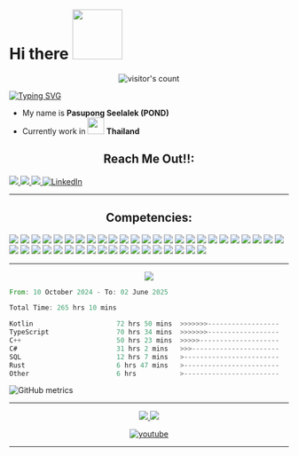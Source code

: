 
# Hi there  <img src="https://media1.giphy.com/media/v1.Y2lkPTc5MGI3NjExbzFvaGhxZXJhYjBsaTM0NWdlYWw4cnNoZm1lNDZtaXBmMHdkamJ2ZCZlcD12MV9naWZzX3NlYXJjaCZjdD1n/d2jibZKKA0k3RUgU/200.webp" width="90"> 

<div align="center">
    <img alt="visitor's count" src="https://profile-counter.glitch.me/Psskynyrd/count.svg">
</div>  

[![Typing SVG](https://readme-typing-svg.demolab.com?font=Space+Grotesk&size=25&duration=2000&pause=1000&color=02F707&background=363636&center=true&vCenter=true&width=435&height=100&lines=Welcome+;My+name+is+Pasupong+Seelalek)](https://git.io/typing-svg)

- My name is **Pasupong Seelalek (POND)**
- Currently work in  <img src="https://img.freepik.com/free-vector/illustration-thailand-flag_53876-27145.jpg" width="30"> **Thailand**

<div id="competencies">
  <h2 align="left" style="display: flex; justify-content: center; align-items: center;">
    <span>Reach Me Out!!:</span>
  </h2>
</div>

<a href="https://steamcommunity.com/id/PasuSeela/" target="_blank">
<img src="https://img.shields.io/badge/steam-%23000000.svg?style=for-the-badge&logo=steam&logoColor=white" />
</a>
<a href="mailto:pasupong.seelalek@gmail.com" target="_blank">
<img src="https://img.shields.io/badge/Gmail-D14836?style=for-the-badge&logo=gmail&logoColor=white" />
</a>
<a href="https://line.me/ti/p/kj0gLK_wQ9" target="_blank">
<img src="https://img.shields.io/badge/Line-00C300?style=for-the-badge&logo=line&logoColor=white" />
</a>
<a  href="https://www.linkedin.com/in/pasupong-seelalek-034622139"  target="_blank"><img  alt="LinkedIn"  src="https://img.shields.io/badge/linkedin-%230077B5.svg?&style=for-the-badge&logo=linkedin&logoColor=white" /></a>
<hr />

<div id="competencies">
  <h2 align="left" style="display: flex; justify-content: center; align-items: center;">
    <span>Competencies:</span>
  </h2>
</div>

<div>
<img src="https://img.shields.io/badge/C-black?style=for-the-badge&logo=c&labelColor=black&color=404040" /> 
<img src="https://img.shields.io/badge/CPP-blue?style=for-the-badge&logo=cplusplus&logoColor=blue&color=00599C&labelColor=black"/> 
<img src="https://img.shields.io/badge/Javascript-yellow?style=for-the-badge&logo=javascript&labelColor=black&color=DFA200" /> <img src="https://img.shields.io/badge/Typescript-blue?style=for-the-badge&logo=typescript&labelColor=black&color=blue" /> <img src="https://img.shields.io/badge/Python-yellow?style=for-the-badge&logo=python&labelColor=black&color=yellow" /> <img src="https://img.shields.io/badge/go-%2300ADD8.svg?style=for-the-badge&logo=go&logoColor=white" /> <img src="https://img.shields.io/badge/c%23-%23239120.svg?style=for-the-badge&logo=csharp&logoColor=white"/>
<img src="https://img.shields.io/badge/HTML5-red?style=for-the-badge&logo=html5&labelColor=black&color=E34F26"/> <img src="https://img.shields.io/badge/CSS3-white?style=for-the-badge&logo=css3&logoColor=1572B6&labelColor=black&color=1572B6" /> <img src="https://img.shields.io/badge/Bootstrap-purple?style=for-the-badge&logo=bootstrap&labelColor=black&color=7952B3"/> <img src="https://img.shields.io/badge/Express-black?style=for-the-badge&logo=express&labelColor=black&color=1f1f1f"/> <img src="https://img.shields.io/badge/React-blue?style=for-the-badge&logo=react&labelColor=black&color=3a8296"/> <img src="https://img.shields.io/badge/Node.JS-blue?style=for-the-badge&logo=node.js&logoColor=lime&labelColor=black&color=236b23"/> <img src="https://img.shields.io/badge/Tailwind%20CSS-black?style=for-the-badge&logo=tailwindcss&labelColor=black&color=1CA1B8"/> <img src="https://img.shields.io/badge/Next.js-black?style=for-the-badge&logo=Next.js&&logoColor=white&labelColor=black&color=2E2E2E"/> <img src="https://img.shields.io/badge/-AntDesign-%230170FE?style=for-the-badge&logo=ant-design&logoColor=white"/> <img src="https://img.shields.io/badge/flask-%23000.svg?style=for-the-badge&logo=flask&logoColor=white"/> <img src="https://img.shields.io/badge/jquery-%230769AD.svg?style=for-the-badge&logo=jquery&logoColor=white"/> <img src="https://img.shields.io/badge/vuejs-%2335495e.svg?style=for-the-badge&logo=vuedotjs&logoColor=%234FC08D"/>
<img src="https://img.shields.io/badge/Microsoft%20SQL%20Server-CC2927?style=for-the-badge&logo=microsoft%20sql%20server&logoColor=white" /> <img src="https://img.shields.io/badge/mariadb-black?style=for-the-badge&logo=mariadb&logoColor=white&labelColor=001A22&color=003545"/> <img src="https://img.shields.io/badge/MongoDB-green?style=for-the-badge&logo=mongodb&labelColor=black&color=409040"/> <img src="https://img.shields.io/badge/postgres-%23316192.svg?style=for-the-badge&logo=postgresql&logoColor=white"/>
<img src="https://img.shields.io/badge/.NET-5C2D91?style=for-the-badge&logo=.net&logoColor=white" /> <img src="https://img.shields.io/badge/JWT-black?style=for-the-badge&logo=JSON%20web%20tokens"/> <img src="https://img.shields.io/badge/Rabbitmq-FF6600?style=for-the-badge&logo=rabbitmq&logoColor=white"/>
<img src="https://img.shields.io/badge/NeoVim-%2357A143.svg?&style=for-the-badge&logo=neovim&logoColor=white"/> <img src="https://img.shields.io/badge/Visual%20Studio%20Code-0078d7.svg?style=for-the-badge&logo=visual-studio-code&logoColor=white"/> <img src="https://img.shields.io/badge/Visual%20Studio-5C2D91.svg?style=for-the-badge&logo=visual-studio&logoColor=white"/> <img src="https://img.shields.io/badge/yaml-%23ffffff.svg?style=for-the-badge&logo=yaml&logoColor=151515"/> <img src="https://img.shields.io/badge/Postman-FF6C37?style=for-the-badge&logo=postman&logoColor=white"/>
<img src="https://img.shields.io/badge/Android-3DDC84?style=for-the-badge&logo=android&logoColor=white"/> <img src="https://img.shields.io/badge/Linux-FCC624?style=for-the-badge&logo=linux&logoColor=black"/> <img src="https://img.shields.io/badge/Ubuntu-E95420?style=for-the-badge&logo=ubuntu&logoColor=white"/> <img src="https://img.shields.io/badge/Windows-0078D6?style=for-the-badge&logo=windows&logoColor=white"/>
<img src="https://img.shields.io/badge/docker-%230db7ed.svg?style=for-the-badge&logo=docker&logoColor=white"/> <img src="https://img.shields.io/badge/jira-%230A0FFF.svg?style=for-the-badge&logo=jira&logoColor=white"/> <img src="https://img.shields.io/badge/kubernetes-%23326ce5.svg?style=for-the-badge&logo=kubernetes&logoColor=white"/>
<img src="https://img.shields.io/badge/bitbucket-%230047B3.svg?style=for-the-badge&logo=bitbucket&logoColor=white"/> <img src="https://img.shields.io/badge/git-%23F05033.svg?style=for-the-badge&logo=git&logoColor=white"/> <img src="https://img.shields.io/badge/github-%23121011.svg?style=for-the-badge&logo=github&logoColor=white"/> <img src="https://img.shields.io/badge/gitlab-%23181717.svg?style=for-the-badge&logo=gitlab&logoColor=white"/> <img src="https://img.shields.io/badge/kotlin-%237F52FF.svg?style=for-the-badge&logo=kotlin&logoColor=white" />
</div>


<hr />

<div align="center">
  <img src="https://streak-stats.demolab.com?user=psskynyrd&theme=chartreuse-dark&border_radius=10&card_width=495" />
</div>

<!--START_SECTION:waka-->

```rust
From: 10 October 2024 - To: 02 June 2025

Total Time: 265 hrs 10 mins

Kotlin                     72 hrs 50 mins  >>>>>>>------------------   26.86 %
TypeScript                 70 hrs 34 mins  >>>>>>>------------------   26.02 %
C++                        50 hrs 23 mins  >>>>>--------------------   18.58 %
C#                         31 hrs 2 mins   >>>----------------------   11.44 %
SQL                        12 hrs 7 mins   >------------------------   04.47 %
Rust                       6 hrs 47 mins   >------------------------   02.50 %
Other                      6 hrs           >------------------------   02.22 %
```

<!--END_SECTION:waka-->

![GitHub metrics](https://metrics.lecoq.io/Psskynyrd)  

<hr />

<div>
<p align="center">
<a href="https://spotify-github-profile.kittinanx.com/api/view?uid=21fs2dcl4blk7o74mypil3dna&redirect=true" target="_blank">
  <img src="https://spotify-github-profile.kittinanx.com/api/view?uid=21fs2dcl4blk7o74mypil3dna&cover_image=true&theme=compact&show_offline=false&background_color=121212&interchange=false">
  </a>
  <img src="https://spotify-recently-played-readme.vercel.app/api?user=21fs2dcl4blk7o74mypil3dna&count=9">
</p><p align="center">
  <a href="https://www.youtube.com/channel/UCpKizIKSk8ga_LCI3e3GUig" target="_blank"><img alt="youtube" src="https://youtube-stats-card.vercel.app/api?channelid=UCDADfUXWbPuTO3vlZVX83eQ" /></a> 
</p>
</div>


<hr />

